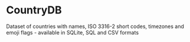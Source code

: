 # CountryDB
Dataset of countries with names, ISO 3316-2 short codes, timezones and emoji flags - available in SQLite, SQL and CSV formats

